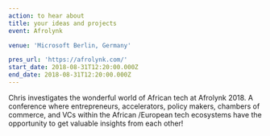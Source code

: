 ```yaml
---
action: to hear about
title: your ideas and projects
event: Afrolynk

venue: 'Microsoft Berlin, Germany'

pres_url: 'https://afrolynk.com/'
start_date: 2018-08-31T12:20:00.000Z
end_date: 2018-08-31T12:20:00.000Z
---
```


Chris investigates the wonderful world of African tech at Afrolynk 2018\. A conference where entrepreneurs, accelerators, policy makers, chambers of commerce, and VCs within the African /European tech ecosystems have the opportunity to get valuable insights from each other!
